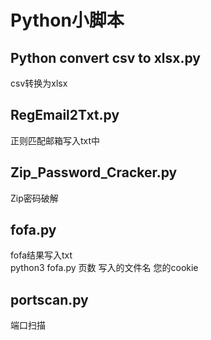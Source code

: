 # Python小脚本

## Python convert csv to xlsx.py

csv转换为xlsx

## RegEmail2Txt.py

正则匹配邮箱写入txt中

## Zip_Password_Cracker.py

Zip密码破解

## fofa.py

fofa结果写入txt<br/>
python3 fofa.py 页数 写入的文件名 您的cookie

## portscan.py

端口扫描
